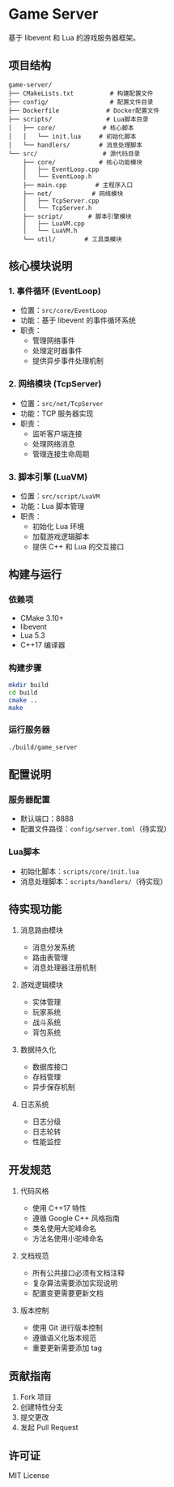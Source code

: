 # Game Server

基于 libevent 和 Lua 的游戏服务器框架。

## 项目结构

```
game-server/
├── CMakeLists.txt          # 构建配置文件
├── config/                 # 配置文件目录
├── Dockerfile             # Docker配置文件
├── scripts/               # Lua脚本目录
│   ├── core/             # 核心脚本
│   │   └── init.lua     # 初始化脚本
│   └── handlers/        # 消息处理脚本
└── src/                  # 源代码目录
    ├── core/            # 核心功能模块
    │   ├── EventLoop.cpp
    │   └── EventLoop.h
    ├── main.cpp        # 主程序入口
    ├── net/           # 网络模块
    │   ├── TcpServer.cpp
    │   └── TcpServer.h
    ├── script/       # 脚本引擎模块
    │   ├── LuaVM.cpp
    │   └── LuaVM.h
    └── util/        # 工具类模块
```

## 核心模块说明

### 1. 事件循环 (EventLoop)
- 位置：`src/core/EventLoop`
- 功能：基于 libevent 的事件循环系统
- 职责：
  - 管理网络事件
  - 处理定时器事件
  - 提供异步事件处理机制

### 2. 网络模块 (TcpServer)
- 位置：`src/net/TcpServer`
- 功能：TCP 服务器实现
- 职责：
  - 监听客户端连接
  - 处理网络消息
  - 管理连接生命周期

### 3. 脚本引擎 (LuaVM)
- 位置：`src/script/LuaVM`
- 功能：Lua 脚本管理
- 职责：
  - 初始化 Lua 环境
  - 加载游戏逻辑脚本
  - 提供 C++ 和 Lua 的交互接口

## 构建与运行

### 依赖项
- CMake 3.10+
- libevent
- Lua 5.3
- C++17 编译器

### 构建步骤
```bash
mkdir build
cd build
cmake ..
make
```

### 运行服务器
```bash
./build/game_server
```

## 配置说明

### 服务器配置
- 默认端口：8888
- 配置文件路径：`config/server.toml`（待实现）

### Lua脚本
- 初始化脚本：`scripts/core/init.lua`
- 消息处理脚本：`scripts/handlers/`（待实现）

## 待实现功能

1. 消息路由模块
   - 消息分发系统
   - 路由表管理
   - 消息处理器注册机制

2. 游戏逻辑模块
   - 实体管理
   - 玩家系统
   - 战斗系统
   - 背包系统

3. 数据持久化
   - 数据库接口
   - 存档管理
   - 异步保存机制

4. 日志系统
   - 日志分级
   - 日志轮转
   - 性能监控

## 开发规范

1. 代码风格
   - 使用 C++17 特性
   - 遵循 Google C++ 风格指南
   - 类名使用大驼峰命名
   - 方法名使用小驼峰命名

2. 文档规范
   - 所有公共接口必须有文档注释
   - 复杂算法需要添加实现说明
   - 配置变更需要更新文档

3. 版本控制
   - 使用 Git 进行版本控制
   - 遵循语义化版本规范
   - 重要更新需要添加 tag

## 贡献指南

1. Fork 项目
2. 创建特性分支
3. 提交更改
4. 发起 Pull Request

## 许可证

MIT License 